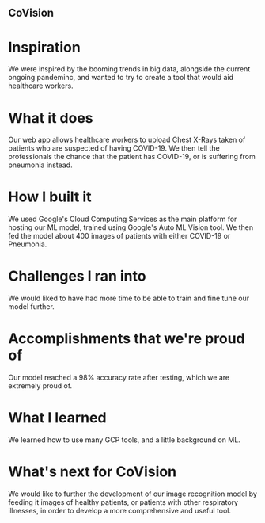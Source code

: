 ## CoVision
# Inspiration
We were inspired by the booming trends in big data, alongside the current ongoing pandeminc, and wanted to try to create a tool that would aid healthcare workers.
# What it does
Our web app allows healthcare workers to upload Chest X-Rays taken of patients who are suspected of having COVID-19. We then tell the professionals the chance that the patient has COVID-19, or is suffering from pneumonia instead.
# How I built it
We used Google's Cloud Computing Services as the main platform for hosting our ML model, trained using Google's Auto ML Vision tool. We then fed the model about 400 images of patients with either COVID-19 or Pneumonia.
# Challenges I ran into
We would liked to have had more time to be able to train and fine tune our model further.
# Accomplishments that we're proud of
Our model reached a 98% accuracy rate after testing, which we are extremely proud of.
# What I learned
We learned how to use many GCP tools, and a little background on ML.
# What's next for CoVision
We would like to further the development of our image recognition model by feeding it images of healthy patients, or patients with other respiratory illnesses, in order to develop a more comprehensive and useful tool.

